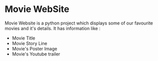 # Movie WebSite
Movie Website is a python project which displays some of our favourite movies and it's details. 
It has information like :
- Movie Title
- Movie Story Line
- Movie's Poster Image
- Movie's Youtube trailer
